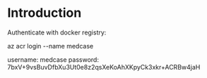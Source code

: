 # Introduction 
Authenticate with docker registry:

az acr login --name medcase 

username: medcase
password: 7bxV+9vsBuvDfbXu3Ut0e8z2qsXeKoAhXKpyCk3xkr+ACRBw4jaH